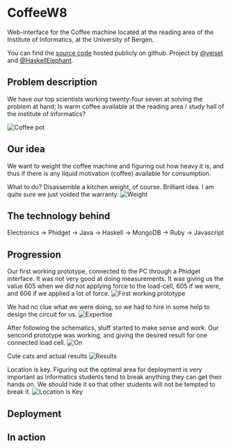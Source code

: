CoffeeW8
========

Web-interface for the Coffee machine located at the reading area of the 
Institute of Informatics, at the University of Bergen.

You can find the [source code](https://github.com/veiset/CoffeeW8) hosted
publicly on github. Project by [@veiset](https://github.com/veiset) and
[@HaskellElephant](https://github.com/HaskellElephant).

Problem description
-------------------

We have our top scientists working twenty-four seven at solving the problem at
hand; Is warm coffee available at the reading area / study hall of the institute
of informatics? 

![Coffee pot](https://lh5.googleusercontent.com/-Aw_DG2tbNiA/UEdubrThDCI/AAAAAAAACa8/3l3VF2lgjoU/s1296/IMG_20120905_172201.jpg)


Our idea
--------

We want to weight the coffee machine and figuring out how heavy it is, and thus if
there is any liquid motivation (coffee) available for consumption. 

What to do? Disassemble a kitchen weight, of course. Brilliant idea. 
I am quite sure we just voided the warranty.
![Weight](https://lh4.googleusercontent.com/-2newWaUs4z0/UEdzPrPu7vI/AAAAAAAACcI/gCpc-Pmcq94/s1296/IMG_20120905_174252.jpg)


The technology behind
---------------------

Electronics -> Phidget -> Java -> Haskell -> MongoDB -> Ruby -> Javascript

Progression
-----------

Our first working prototype, connected to the PC through a Phidget interface.
It was not very good at doing measurements. It was giving us the value 605 
when we did not applying force to the load-cell, 605 if we were, and 606 if
we applied a lot of force.
![First working prototype](https://lh6.googleusercontent.com/-huSx9e1iCB8/UEefUFDSqQI/AAAAAAAACiw/Dh6FEEvpVUI/s1296/IMG_20120905_205014.jpg)


We had no clue what we were doing, so we had to hire in some help to design 
the circuit for us.
![Expertise](https://raw.github.com/veiset/CoffeeW8/master/docs/veiecelle-diff-amp.gif)


After following the schematics, stuff started to make sense and work. 
Our sencond prototype was working, and giving the desired result for one
connected load cell. 
![On](https://lh3.googleusercontent.com/-D8EEIymfn8A/UHGMGbcWH9I/AAAAAAAADI4/Cco2YCkzaYU/s972/IMG_20121007_160356.jpg)

Cute cats and actual results
![Results](https://lh6.googleusercontent.com/-pIGLVbaNEbg/UHGPpFVk7aI/AAAAAAAADKE/5zcwDlEJZOQ/s972/IMG_20121007_161913.jpg)


Location is key. Figuring out the optimal area for deployment is very
important as informatics students tend to break anything they can get
their hands on. We should hide it so that other students will not be
tempted to break it.
![Location is Key](https://lh5.googleusercontent.com/-VJWDo9LpVQg/UHGUm-76L6I/AAAAAAAADLs/1vceDCwSf4g/s972/IMG_20121007_164024.jpg)


Deployment
----------


In action
---------



